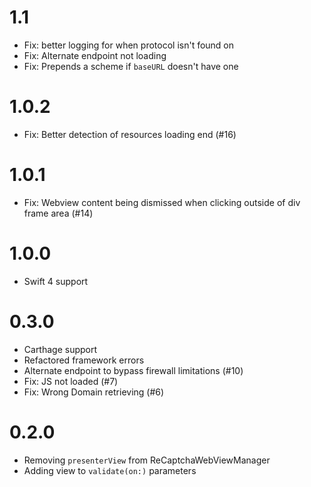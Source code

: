 # 1.1

- Fix: better logging for when protocol isn't found on
- Fix: Alternate endpoint not loading
- Fix: Prepends a scheme if `baseURL` doesn't have one

# 1.0.2

- Fix: Better detection of resources loading end (#16)

# 1.0.1

- Fix: Webview content being dismissed when clicking outside of div frame area (#14)

# 1.0.0

- Swift 4 support

# 0.3.0

- Carthage support
- Refactored framework errors
- Alternate endpoint to bypass firewall limitations (#10)
- Fix: JS not loaded (#7)
- Fix: Wrong Domain retrieving (#6)

# 0.2.0

- Removing `presenterView` from ReCaptchaWebViewManager
- Adding view to `validate(on:)` parameters
